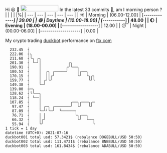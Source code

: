 Hi :smiley: :wave: <img src="https://jojoee.jojoee.com/api/utcnow" width="120" height="20">
In the latest 33 commits :bug:, am I morning person ? 
| | | | |%|
| --- | --- | --- | --- | --- |
| :sunny: | Morning | (06.00-12.00] | [*******-------------] | 39.00 |
| :satisfied: | Daytime | (12.00-18.00] | [*********-----------] | 48.00 |
| :moon: | Evening | (18.00-00.00] | [**------------------] | 12.00 |
| :sleeping: | Night | (00.00-06.00] | [--------------------] | 0.00 |

My crypto trading [duckbot](https://github.com/jojoee/duckbot) performance on [ftx.com](https://ftx.com/#a=13144711)
```
  232.45  ┤
  222.06  ┤╮
  211.68  ┤╰╮ ╭╮
  201.30  ┤ ╰─╯│            ╭╮
  190.91  ┤    │           ╭╯╰──╮
  180.53  ┤    │  ╭╮ ╭─────╯    │╭──╮
  170.15  ┤    │  ││╭╯          ╰╯  ╰╮╭╮
  159.77  ┤    │ ╭╯╰╯                ╰╯╰
  149.38  ┤    ╰─╯
  139.00  ┼─╮
  128.62  ┤╰╰──╮
  118.24  ┤ ╰──│
  107.85  ┤    │             ╭──╮╭───╮╭─
   97.47  ┤    │ ╭─╮ ╭───────╯  ╰╯   ╰╯
   87.09  ┤    ╰─╯╯╰─╯  ╰──────╮
   76.71  ┤    │ │             ╰╮╭──╮
   66.32  ┤    │╭╯              ╰╯  ╰──╮
   55.94  ┤    ╰╯                      ╰
1 tick = 1 day
datetime (UTC+0): 2021-07-16
duckbot001 total usd: 57.3421$ (rebalance DOGEBULL/USD 50:50)
duckbot002 total usd: 111.4731$ (rebalance BNBBULL/USD 50:50)
duckbot003 total usd: 161.8434$ (rebalance ADABULL/USD 50:50)
```

